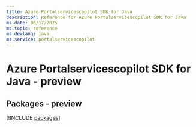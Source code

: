 ```yaml
---
title: Azure Portalservicescopilot SDK for Java
description: Reference for Azure Portalservicescopilot SDK for Java
ms.date: 06/17/2025
ms.topic: reference
ms.devlang: java
ms.service: portalservicescopilot
---
```

# Azure Portalservicescopilot SDK for Java - preview
## Packages - preview
[!INCLUDE [packages](portalservicescopilot-index.md)]